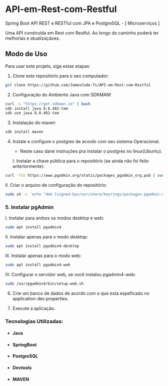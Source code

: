 # API-em-Rest-com-Restful
Spring Boot API REST e RESTful com JPA e PostgreSQL - [ Microserviços ]

Uma API construída em Rest com Restful.
Ao longo do caminho poderá ter melhorias e atualizaçãoes.



## Modo de Uso

Para usar este projeto, siga estas etapas:

1. Clone este repositório para o seu computador:

```bash
git clone https://github.com/JamesCode-Ts/API-em-Rest-com-Restful
```

2. Configuração do Ambiente Java com SDKMAN!

```bash
curl -s "https://get.sdkman.io" | bash
sdk install java 8.0.402-tem  
sdk use java 8.0.402-tem  
```
3. Instalação do maven
```bash
sdk install maven 
```

4. Instale e configure o postgres de acordo com seu sistema Operacional.
   * Neste caso darei instruções pra instalar o postgres no linux(Ubuntu).
   
    I. Instalar a chave pública para o repositório (se ainda não foi feito anteriormente):

```bash
curl -fsS https://www.pgadmin.org/static/packages_pgadmin_org.pub | sudo gpg --dearmor -o /usr/share/keyrings/packages-pgadmin-org.gpg
```

II. Criar o arquivo de configuração do repositório:

```bash
sudo sh -c 'echo "deb [signed-by=/usr/share/keyrings/packages-pgadmin-org.gpg] https://ftp.postgresql.org/pub/pgadmin/pgadmin4/apt/$(lsb_release -cs) pgadmin4 main" > /etc/apt/sources.list.d/pgadmin4.list && apt update'
```


 ### 5. Instalar pgAdmin


 I. Instalar para ambos os modos desktop e web:

```bash
sudo apt install pgadmin4
```

II. Instalar apenas para o modo desktop:

```bash
sudo apt install pgadmin4-desktop
```

III. Instalar apenas para o modo web: 

```bash
sudo apt install pgadmin4-web 
```

IV. Configurar o servidor web, se você instalou pgadmin4-web:

```bash
sudo /usr/pgadmin4/bin/setup-web.sh
```
6. Crie um banco de dados de acordo com o que esta espeficado no application-dev.properties.

7. Execute a aplicação.



### Tecnologias Utilizadas:

* #### Java

* #### SpringBoot

* #### PostgreSQL

* #### Devtools

* #### MAVEN


